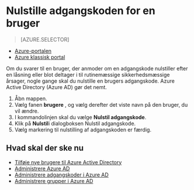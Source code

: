 <properties
    pageTitle="Nulstille adgangskoden for en bruger i Azure Active Directory | Microsoft Azure"
    description="Forklarer, hvordan en administrator skal nulstille en brugers adgangskode i et Azure Active Directory."
    services="active-directory"
    documentationCenter=""
    authors="curtand"
    manager="femila"
    editor=""/>

<tags
    ms.service="active-directory"
    ms.workload="identity"
    ms.tgt_pltfrm="na"
    ms.devlang="na"
    ms.topic="article"
    ms.date="08/23/2016"
    ms.author="curtand"/>

# <a name="reset-the-password-for-a-user"></a>Nulstille adgangskoden for en bruger

> [AZURE.SELECTOR]
- [Azure-portalen](active-directory-users-reset-password-azure-portal.md)
- [Azure klassisk portal](active-directory-create-users-reset-password.md)

Om du svarer til en bruger, der anmoder om en adgangskode nulstiller efter en låsning eller blot deltager i til rutinemæssige sikkerhedsmæssige årsager, nogle gange skal du nulstille en brugers adgangskode. Azure Active Directory (Azure AD) gør det nemt.

  1. Åbn mappen.
  2. Vælg fanen **brugere** , og vælg derefter det viste navn på den bruger, du vil ændre.
  3. I kommandolinjen skal du vælge **Nulstil adgangskode**.
  4. Klik på **Nulstil**i dialogboksen Nulstil adgangskode.
  5. Vælg markering til nulstilling af adgangskoden er færdig.



## <a name="whats-next"></a>Hvad skal der ske nu

- [Tilføje nye brugere til Azure Active Directory](active-directory-create-users.md)
- [Administrere Azure AD](active-directory-administer.md)
- [Administrere adgangskoder i Azure AD](active-directory-manage-passwords.md)
- [Administrere grupper i Azure AD](active-directory-manage-groups.md)
